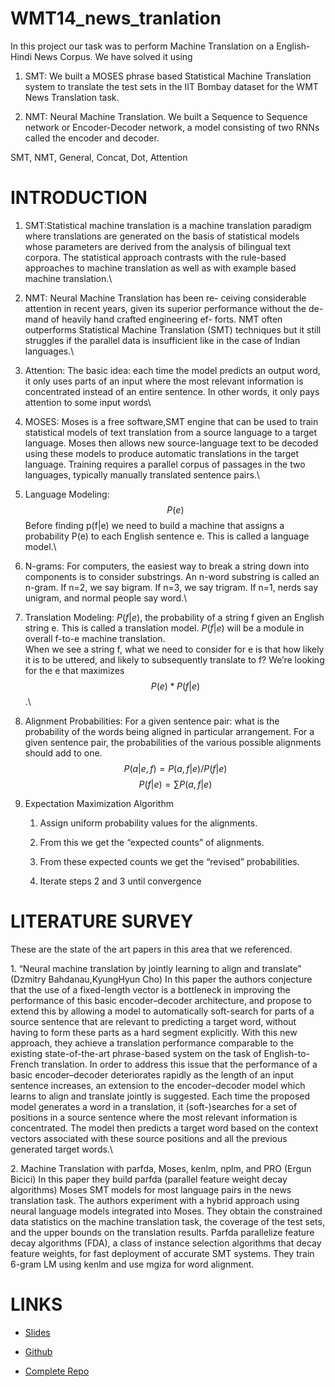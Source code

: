 # WMT14_news_tranlation
In this project our task was to perform Machine Translation on a
English-Hindi News Corpus. We have solved it using

1.  SMT: We built a MOSES phrase based Statistical Machine Translation
    system to translate the test sets in the IIT Bombay dataset for the
    WMT News Translation task.

2.  NMT: Neural Machine Translation. We built a Sequence to Sequence
    network or Encoder-Decoder network, a model consisting of two RNNs
    called the encoder and decoder.

SMT, NMT, General, Concat, Dot, Attention

INTRODUCTION
============

1.  SMT:Statistical machine translation is a machine translation
    paradigm where translations are generated on the basis of
    statistical models whose parameters are derived from the analysis of
    bilingual text corpora. The statistical approach contrasts with the
    rule-based approaches to machine translation as well as with example
    based machine translation.\

2.  NMT: Neural Machine Translation has been re- ceiving considerable
    attention in recent years, given its superior performance without
    the de- mand of heavily hand crafted engineering ef- forts. NMT
    often outperforms Statistical Machine Translation (SMT) techniques
    but it still struggles if the parallel data is insufficient like in
    the case of Indian languages.\

3.  Attention: The basic idea: each time the model predicts an output
    word, it only uses parts of an input where the most relevant
    information is concentrated instead of an entire sentence. In other
    words, it only pays attention to some input words\

4.  MOSES: Moses is a free software,SMT engine that can be used to train
    statistical models of text translation from a source language to a
    target language. Moses then allows new source-language text to be
    decoded using these models to produce automatic translations in the
    target language. Training requires a parallel corpus of passages in
    the two languages, typically manually translated sentence pairs.\

5.  Language Modeling: $$P(e)$$ Before finding p(f|e) we need to build a
    machine that assigns a probability P(e) to each English sentence e.
    This is called a language model.\

6.  N-grams: For computers, the easiest way to break a string down into
    components is to consider substrings. An n-word substring is called
    an n-gram. If n=2, we say bigram. If n=3, we say trigram. If n=1,
    nerds say unigram, and normal people say word.\

7.  Translation Modeling: $P(f | e)$, the probability of a string f
    given an English string e. This is called a translation model. $P(f |
    e)$ will be a module in overall f-to-e machine translation.\
    When we see a string f, what we need to consider for e is that how
    likely it is to be uttered, and likely to subsequently translate to
    f? We’re looking for the e that maximizes $$P(e) * P(f | e)$$.\

8.  Alignment Probabilities: For a given sentence pair: what is the
    probability of the words being aligned in particular arrangement.
    For a given sentence pair, the probabilities of the various possible
    alignments should add to one. $$P(a | e,f) = P(a,f | e) / P(f | e)$$
    $$P(f | e) = \sum P(a,f | e)$$

9.  Expectation Maximization Algorithm

    1.  Assign uniform probability values for the alignments.

    2.  From this we get the “expected counts” of alignments.

    3.  From these expected counts we get the “revised” probabilities.

    4.  Iterate steps 2 and 3 until convergence

LITERATURE SURVEY
=================

These are the state of the art papers in this area that we referenced.

​1. “Neural machine translation by jointly learning to align and
translate” (Dzmitry Bahdanau,KyungHyun Cho) In this paper the authors
conjecture that the use of a fixed-length vector is a bottleneck in
improving the performance of this basic encoder–decoder architecture,
and propose to extend this by allowing a model to automatically
soft-search for parts of a source sentence that are relevant to
predicting a target word, without having to form these parts as a hard
segment explicitly. With this new approach, they achieve a translation
performance comparable to the existing state-of-the-art phrase-based
system on the task of English-to-French translation. In order to address
this issue that the performance of a basic encoder–decoder deteriorates
rapidly as the length of an input sentence increases, an extension to
the encoder–decoder model which learns to align and translate jointly is
suggested. Each time the proposed model generates a word in a
translation, it (soft-)searches for a set of positions in a source
sentence where the most relevant information is concentrated. The model
then predicts a target word based on the context vectors associated with
these source positions and all the previous generated target words.\

​2. Machine Translation with parfda, Moses, kenlm, nplm, and PRO (Ergun
Bicici) In this paper they build parfda (parallel feature weight decay
algorithms) Moses SMT models for most language pairs in the news
translation task. The authors experiment with a hybrid approach using
neural language models integrated into Moses. They obtain the
constrained data statistics on the machine translation task, the
coverage of the test sets, and the upper bounds on the translation
results. Parfda parallelize feature decay algorithms (FDA), a class of
instance selection algorithms that decay feature weights, for fast
deployment of accurate SMT systems. They train 6-gram LM using kenlm and
use mgiza for word alignment.


LINKS
=====

-   [Slides](https://docs.google.com/presentation/d/1tylPZVzRy1UaASTTlmhpExfjZEGoUNs8RqHTxwDxbX8/edit?usp=sharing)

-   [Github](https://github.com/nilabja-bhattacharya/WMT14_news_tranlation)

-   [Complete
    Repo](https://drive.google.com/open?id=1XLBd0VSe3Kx7ql8VjNYAB23YbxoPXcts)

